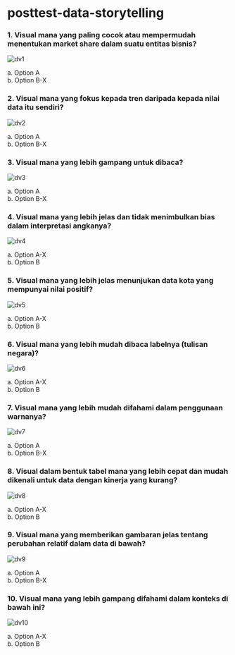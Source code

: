 # posttest-data-storytelling



### 1. Visual mana yang paling cocok atau mempermudah menentukan market share dalam suatu entitas bisnis?

![dv1](https://user-images.githubusercontent.com/27078712/91199808-943daf00-e728-11ea-9c97-cafe7c7fe09b.PNG)

a. Option A
<Br>
b. Option B-X
      
      
### 2. Visual mana yang fokus kepada tren daripada kepada nilai data itu sendiri?

![dv2](https://user-images.githubusercontent.com/27078712/91200228-175f0500-e729-11ea-9b23-8fab8489a4bc.PNG)


a. Option A
<Br>
b. Option B-X
      

### 3. Visual mana yang lebih gampang untuk dibaca?

![dv3](https://user-images.githubusercontent.com/27078712/91200753-c0a5fb00-e729-11ea-9dab-f4609fd19031.PNG)


a. Option A
<Br>
b. Option B-X

### 4. Visual mana yang lebih jelas dan tidak menimbulkan bias dalam interpretasi angkanya?

![dv4](https://user-images.githubusercontent.com/27078712/91200966-0e226800-e72a-11ea-91c1-e160f22bcc2c.PNG)


a. Option A-X
<Br>
b. Option B

### 5. Visual mana yang lebih jelas menunjukan data kota yang mempunyai nilai positif?

![dv5](https://user-images.githubusercontent.com/27078712/91201191-58a3e480-e72a-11ea-8b49-d8c3ce434269.PNG)


a. Option A-X
<Br>
b. Option B
      
      
### 6. Visual mana yang lebih mudah dibaca labelnya (tulisan negara)?

![dv6](https://user-images.githubusercontent.com/27078712/91201861-2e065b80-e72b-11ea-8aa8-9b12b1c7580d.PNG)


a. Option A-X
<Br>
b. Option B

      
### 7. Visual mana yang lebih mudah difahami dalam penggunaan warnanya?
 
 ![dv7](https://user-images.githubusercontent.com/27078712/91201993-61e18100-e72b-11ea-9fbe-f0c4a8d7345e.PNG)

 
a. Option A
<Br>
b. Option B-X
      

### 8. Visual dalam bentuk tabel mana yang lebih cepat dan mudah dikenali untuk data dengan kinerja yang kurang?

![dv8](https://user-images.githubusercontent.com/27078712/91202247-b97fec80-e72b-11ea-84e5-b44b993d9fbd.PNG)


a. Option A-X
<Br>
b. Option B


### 9. Visual mana yang memberikan gambaran jelas tentang perubahan relatif dalam data di bawah?

![dv9](https://user-images.githubusercontent.com/27078712/91202471-12e81b80-e72c-11ea-8e5b-69fd33596593.PNG)


a. Option A
<Br>
b. Option B-X
      
### 10. Visual mana yang lebih gampang difahami dalam konteks di bawah ini?

![dv10](https://user-images.githubusercontent.com/27078712/91203053-db2da380-e72c-11ea-8537-bb735d86d86f.PNG)

a. Option A-X
<Br>
b. Option B








